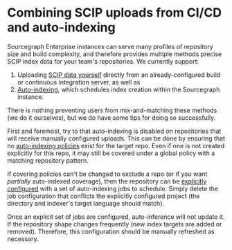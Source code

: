 # Combining SCIP uploads from CI/CD and auto-indexing

Sourcegraph Enterprise instances can serve many profiles of repository size and build complexity, and therefore provides multiple methods precise SCIP index data for your team's repositories. We currently support:

1. Uploading [SCIP data yourself](./index_other_languages.md#4-upload-lsif-data) directly from an already-configured build or continuous integration server, as well as
2. [Auto-indexing](../explanations/auto_indexing.md), which schedules index creation within the Sourcegraph instance.

There is nothing preventing users from mix-and-matching these methods (we do it ourselves), but we do have some tips for doing so successfully.

First and foremost, try to that auto-indexing is disabled on repositories that will receive manually configured uploads. This can be done by ensuring that no [auto-indexing policies](./configure_auto_indexing.md#configure-auto-indexing-policies) exist for the target repo. Even if one is not created explicitly for this repo, it may still be covered under a global policy with a matching repository pattern.

If covering policies can't be changed to exclude a repo (or if you want _partially_ auto-indexed coverage), then the repository can be [explicitly configured](./configure_auto_indexing.md#explicit-index-job-configuration) with a set of auto-indexing jobs to schedule. Simply delete the job configuration that conflicts the explicitly configured project (the directory and indexer's target language should match).

Once an explicit set of jobs are configured, auto-inference will not update it. If the repository shape changes frequently (new index targets are added or removed). Therefore, this configuration should be manually refreshed as necessary.
